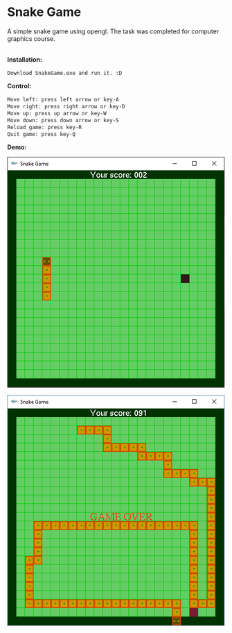 # Snake Game

A simple snake game using opengl. The task was completed for computer graphics course. <br/><br/>

**Installation:**<br/>
```
Download SnakeGame.exe and run it. :D
```

**Control:**<br/>
```
Move left: press left arrow or key-A
Move right: press right arrow or key-D
Move up: press up arrow or key-W
Move down: press down arrow or key-S
Reload game: press key-R
Quit game: press key-Q
```

**Demo:**

![alt text](https://github.com/bi11a1/GLUT-project/blob/master/Demo%20images/pic1.PNG)

![alt text](https://github.com/bi11a1/GLUT-project/blob/master/Demo%20images/pic2.PNG)
